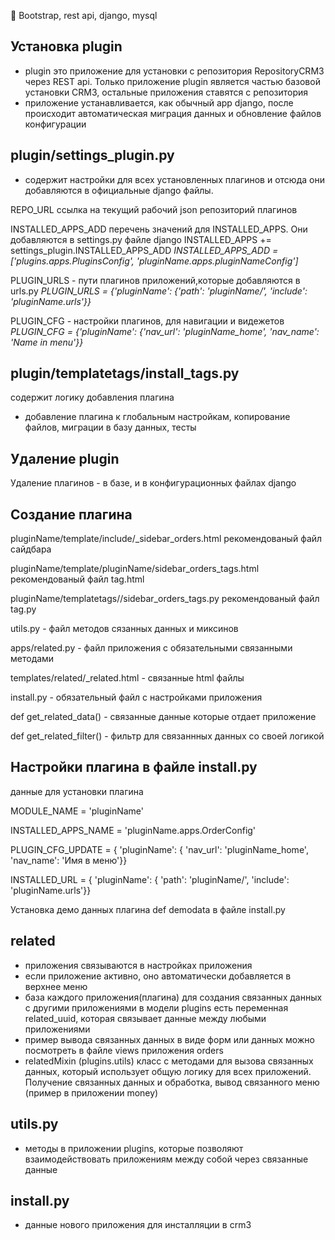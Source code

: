 :twisted_rightwards_arrows: Bootstrap, rest api, django, mysql

Установка plugin
-
- plugin это приложение для установки с репозитория RepositoryCRM3 через REST api. Только приложение plugin является частью базовой установки CRM3, остальные приложения ставятся с репозитория
- приложение устанавливается, как обычный app django, после происходит автоматическая миграция данных и обновление файлов конфигурации

plugin/settings_plugin.py
-

- содержит настройки для всех установленных плагинов и отсюда они добавляются в официальные django файлы. 

REPO_URL ссылка на текущий рабочий json репозиторий плагинов

INSTALLED_APPS_ADD перечень значений для INSTALLED_APPS. Они добавляются в settings.py файле django INSTALLED_APPS += settings_plugin.INSTALLED_APPS_ADD
_INSTALLED_APPS_ADD = ['plugins.apps.PluginsConfig', 'pluginName.apps.pluginNameConfig']_

PLUGIN_URLS - пути плагинов приложений,которые добавляются в urls.py
_PLUGIN_URLS = {'pluginName': {'path': 'pluginName/', 'include': 'pluginName.urls'}}_ 

PLUGIN_CFG - настройки плагинов, для навигации и видежетов
_PLUGIN_CFG = {'pluginName': {'nav_url': 'pluginName_home', 'nav_name': 'Name in menu'}}_

plugin/templatetags/install_tags.py
-
содержит логику добавления плагина
- добавление плагина к глобальным настройкам, копирование файлов, миграции в базу данных, тесты

Удаление plugin
-
Удаление плагинов - в базе, и в конфигурационных файлах django

Создание плагина
-
pluginName/template/include/_sidebar_orders.html 
рекомендованый файл сайдбара

pluginName/template/pluginName/sidebar_orders_tags.html 
рекомендованый файл tag.html

pluginName/templatetags//sidebar_orders_tags.py 
рекомендованый файл tag.py

utils.py - файл методов сязанных данных и миксинов

apps/related.py - файл приложения с обязательными связанными методами

templates/related/_related.html - связанные html файлы 

install.py - обязательный файл с настройками приложения

def get_related_data() - связанные данные которые отдает приложение

def get_related_filter() - фильтр для связаннных данных со своей логикой

Настройки плагина в файле install.py
-
данные для установки плагина

MODULE_NAME = 'pluginName'

INSTALLED_APPS_NAME = 'pluginName.apps.OrderConfig'

PLUGIN_CFG_UPDATE = {
    'pluginName': {
        'nav_url': 'pluginName_home',
        'nav_name': 'Имя в меню'}}

INSTALLED_URL = {
    'pluginName': {
        'path': 'pluginName/',
        'include': 'pluginName.urls'}}
        
Установка демо данных плагина
def demodata в файле install.py
      


related
-
- приложения связываются в настройках приложения
- если приложение активно, оно автоматически добавляется в верхнее меню
- база каждого приложения(плагина) для создания связанных данных с другими приложениями в модели plugins есть переменная related_uuid, которая связывает данные между любыми приложениями
- пример вывода связанных данных в виде форм или данных можно посмотреть в файле views приложения orders
- relatedMixin (plugins.utils) класс с методами для вызова связанных данных, который использует общую логику для всех приложений. Получение связанных данных и обработка, вывод связанного меню (пример в приложении money)

utils.py
-
- методы в приложении plugins, которые позволяют взаимодействовать приложениям между собой через связанные данные 

install.py
-
- данные нового приложения для инсталляции в crm3



        